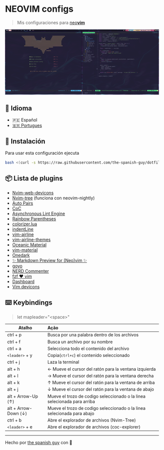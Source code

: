 # NEOVIM configs

> Mis configuraciones para [neo**vim**](https://github.com/neovim/neovim)

![nvim](../../.screenshots/nvim.png)

## :speech_balloon: Idioma
- :peru: Español
- [:brazil: Portugues](https://github.com/the-spanish-guy/dotfiles/tree/nvim/.config/nvim#readme)

## :wrench: Instalación

Para usar esta configuración ejecuta

```bash
bash <(curl -s https://raw.githubusercontent.com/the-spanish-guy/dotfiles/master/.config/nvim/install.sh)
```

## :package: Lista de plugins

- [Nvim-web-devicons](https://github.com/kyazdani42/nvim-web-devicons)
- [Nvim-tree](https://github.com/kyazdani42/nvim-tree.lua) (funciona con neovim-nightly)
- [Auto Pairs](https://github.com/jiangmiao/auto-pairs)
- [CoC](https://github.com/neoclide/coc.nvim)
- [Asynchronous Lint Engine](https://github.com/dense-analysis/ale)
- [Rainbow Parentheses](https://github.com/junegunn/rainbow_parentheses.vim)
- [colorizer.lua](https://github.com/norcalli/nvim-colorizer.lua)
- [indentLine](https://github.com/Yggdroot/indentLine)
- [vim-airline](https://github.com/vim-airline/vim-airline)
- [vim-airline-themes](https://github.com/vim-airline/vim-airline-themes)
- [Oceanic Material](https://github.com/glepnir/oceanic-material)
- [vim-material](https://github.com/hzchirs/vim-material)
- [Onedark](https://github.com/joshdick/onedark.vim)
- [✨ Markdown Preview for (Neo)vim ✨](https://github.com/iamcco/markdown-preview.nvim)
- [goyo](https://github.com/junegunn/goyo.vim)
- [NERD Commenter](https://github.com/preservim/nerdcommenter)
- [fzf :heart: vim](https://github.com/junegunn/fzf.vim)
- [Dashboard](https://github.com/glepnir/dashboard-nvim)
- [Vim devicons](https://github.com/ryanoasis/vim-devicons)

## :keyboard: Keybindings

> let mapleader="\<space>"

| Atalho               | Ação                                                                     |
| -------------------- | :----------------------------------------------------------------------- |
| ctrl + p             | Busca por una palabra dentro de los archivos                             |
| ctrl + f             | Busca un archivo por su nombre                                           |
| ctrl + a             | Selecciona todo el contenido del archivo                                 |
| `<leader>` + y       | Copia(`ctrl+c`) el contenido seleccionado                                |
| ctrl + j             | Laza la terminal                                                         |
| alt + h              | ← Mueve el cursor del ratón para la ventana izquierda                    |
| alt + l              | → Mueve el cursor del ratón para la ventana derecha                      |
| alt + k              | ↑ Mueve el cursor del ratón para la ventana de arriba                    |
| alt + j              | ↓ Mueve el cursor del ratón para la ventana de abajo                     |
| alt + Arrow-Up (↑)   | Mueve el trozo de codigo seleccionado o la linea selecionada para arriba |
| alt + Arrow-Down (↓) | Mueve el trozo de codigo seleccionado o la linea selecionada para abajo  |
| ctrl + b             | Abre el explorador de archivos (Nvim-Tree)                               |
| `<leader>` + e       | Abre el explorador de archivos (coc-explorer)                            |

---

Hecho por [the spanish guy](https://github.com/the-spanish-guy) con :purple_heart:
